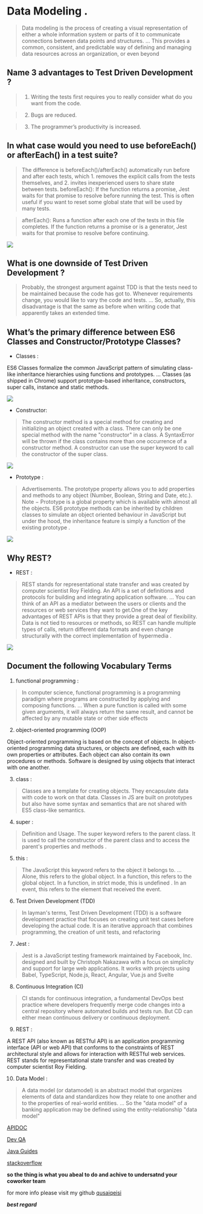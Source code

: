 # Data Modeling .
> Data modeling is the process of creating a visual representation of either a whole information system or parts of it to communicate connections between data points and structures. ... This provides a common, consistent, and predictable way of defining and managing data resources across an organization, or even beyond

## Name 3 advantages to Test Driven Development ?
>1. Writing the tests first requires you to really consider what do you want from the code.

> 2. Bugs are reduced.

>3. The programmer’s productivity is increased.

## In what case would you need to use beforeEach() or afterEach() in a test suite?

> The difference is beforeEach()/afterEach() automatically run before and after each tests, which 1. removes the explicit calls from the tests themselves, and 2. invites inexperienced users to share state between tests.
> beforeEach(): If the function returns a promise, Jest waits for that promise to resolve before running the test. This is often useful if you want to reset some global state that will be used by many tests.

> afterEach():
Runs a function after each one of the tests in this file completes. If the function returns a promise or is a generator, Jest waits for that promise to resolve before continuing.

![](https://miro.medium.com/max/602/0*1tcmCgrMAoZtwjUh)



## What is one downside of Test Driven Development ?
> Probably, the strongest argument against TDD is that the tests need to be maintained because the code has got to. Whenever requirements change, you would like to vary the code and tests. ... So, actually, this disadvantage is that the same as before when writing code that apparently takes an extended time.


## What’s the primary difference between ES6 Classes and Constructor/Prototype Classes?

- Classes :
> 
ES6 Classes formalize the common JavaScript pattern of simulating class-like inheritance hierarchies using functions and prototypes. ... Classes (as shipped in Chrome) support prototype-based inheritance, constructors, super calls, instance and static methods.

![](https://miro.medium.com/max/700/1*yiS2QvVKIpYCb0fqvrsXZQ.png)

- Constructor:
>The constructor method is a special method for creating and initializing an object created with a class. There can only be one special method with the name "constructor" in a class. A SyntaxError will be thrown if the class contains more than one occurrence of a constructor method.
A constructor can use the super keyword to call the constructor of the super class.

![](https://i.stack.imgur.com/cEbBB.png)

- Prototype :
> Advertisements. The prototype property allows you to add properties and methods to any object (Number, Boolean, String and Date, etc.). Note − Prototype is a global property which is available with almost all the objects.
ES6 prototype methods can be inherited by children classes to simulate an object oriented behaviour in JavaScript but under the hood, the inheritance feature is simply a function of the existing prototype .

![](https://i.stack.imgur.com/4pCXC.png)

## Why REST?
- REST :
> REST stands for representational state transfer and was created by computer scientist Roy Fielding. An API is a set of definitions and protocols for building and integrating application software. ... You can think of an API as a mediator between the users or clients and the resources or web services they want to get.One of the key advantages of REST APIs is that they provide a great deal of flexibility. Data is not tied to resources or methods, so REST can handle multiple types of calls, return different data formats and even change structurally with the correct implementation of hypermedia .

![](https://miro.medium.com/max/1400/0*WQZTR7gIwhiIIbnh.png)


## Document the following Vocabulary Terms

1. functional programming :
> In computer science, functional programming is a programming paradigm where programs are constructed by applying and composing functions. ... When a pure function is called with some given arguments, it will always return the same result, and cannot be affected by any mutable state or other side effects

2. object-oriented programming (OOP)
> 
Object-oriented programming is based on the concept of objects. In object-oriented programming data structures, or objects are defined, each with its own properties or attributes. Each object can also contain its own procedures or methods. Software is designed by using objects that interact with one another.

3. class :
> Classes are a template for creating objects. They encapsulate data with code to work on that data. Classes in JS are built on prototypes but also have some syntax and semantics that are not shared with ES5 class-like semantics.

4. super :
> Definition and Usage. The super keyword refers to the parent class. It is used to call the constructor of the parent class and to access the parent's properties and methods .

5. this :
> The JavaScript this keyword refers to the object it belongs to. ... Alone, this refers to the global object. In a function, this refers to the global object. In a function, in strict mode, this is undefined . In an event, this refers to the element that received the event.

6. Test Driven Development (TDD)
> In layman's terms, Test Driven Development (TDD) is a software development practice that focuses on creating unit test cases before developing the actual code. It is an iterative approach that combines programming, the creation of unit tests, and refactoring

7. Jest :
> Jest is a JavaScript testing framework maintained by Facebook, Inc. designed and built by Christoph Nakazawa with a focus on simplicity and support for large web applications. It works with projects using Babel, TypeScript, Node.js, React, Angular, Vue.js and Svelte

8. Continuous Integration (CI)
> CI stands for continuous integration, a fundamental DevOps best practice where developers frequently merge code changes into a central repository where automated builds and tests run. But CD can either mean continuous delivery or continuous deployment.

9. REST :
> 
A REST API (also known as RESTful API) is an application programming interface (API or web API) that conforms to the constraints of REST architectural style and allows for interaction with RESTful web services. REST stands for representational state transfer and was created by computer scientist Roy Fielding.

10. Data Model :
> A data model (or datamodel) is an abstract model that organizes elements of data and standardizes how they relate to one another and to the properties of real-world entities. ... So the "data model" of a banking application may be defined using the entity-relationship "data model"






[APIDOC](https://apidocjs.com/)

[Dev QA](https://devqa.io/difference-put-patch-requests/)

[Java Guides](https://www.javaguides.net/2018/07/difference-between-soap-vs-rest-web-services.html)


[stackoverflow](https://stackoverflow.com/questions/7042340/error-cant-set-headers-after-they-are-sent-to-the-client?rq=1)



**so the thing is what you abeal to do and achive to undersatnd your coworker team**




for more info please visit my github
[qusaiqeisi](https://github.com/qusaiqeisi)
 
 ***best regard*** 
